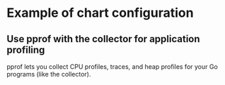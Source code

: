 # Example of chart configuration

## Use pprof with the collector for application profiling
pprof lets you collect CPU profiles, traces, and heap profiles for your Go
programs (like the collector).

